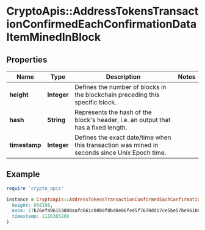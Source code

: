 # CryptoApis::AddressTokensTransactionConfirmedEachConfirmationDataItemMinedInBlock

## Properties

| Name | Type | Description | Notes |
| ---- | ---- | ----------- | ----- |
| **height** | **Integer** | Defines the number of blocks in the blockchain preceding this specific block. |  |
| **hash** | **String** | Represents the hash of the block&#39;s header, i.e. an output that has a fixed length. |  |
| **timestamp** | **Integer** | Defines the exact date/time when this transaction was mined in seconds since Unix Epoch time. |  |

## Example

```ruby
require 'crypto_apis'

instance = CryptoApis::AddressTokensTransactionConfirmedEachConfirmationDataItemMinedInBlock.new(
  height: 668198,
  hash: 17b76ef496153888aafc661c00b9f8bd8e86fed5f7670dd17ce5be57be961089,
  timestamp: 1110365209
)
```

